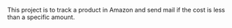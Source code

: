 This project is to track a product in Amazon and send mail if the cost is less than a specific amount.
